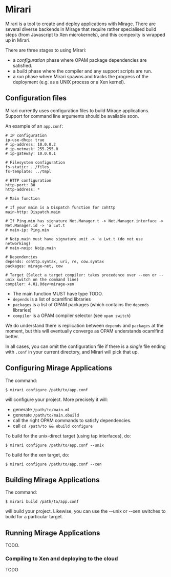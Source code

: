 # Mirari

Mirari is a tool to create and deploy applications with Mirage.  There
are several diverse backends in Mirage that require rather specialised
build steps (from Javascript to Xen microkernels), and this compexity
is wrapped up in Mirari.

There are three stages to using Mirari:
* a *configuration* phase where OPAM package dependencies are satisfied.
* a *build* phase where the compiler and any support scripts are run.
* a *run* phase where Mirari spawns and tracks the progress of the deployment (e.g. as a UNIX process or a Xen kernel).

## Configuration files

Mirari currently uses configuration files to build Mirage applications.
Support for command line arguments should be available soon.

An example of an `app.conf`:

```
# IP configuration
ip-use-dhcp: true
# ip-address: 10.0.0.2
# ip-netmask: 255.255.0
# ip-gateway: 10.0.0.1

# Filesystem configuration
fs-static: ../files
fs-template: ../tmpl

# HTTP configuration
http-port: 80
http-address: *

# Main function

# If your main is a Dispatch function for cohttp
main-http: Dispatch.main

# If Ping.min has signature Net.Manager.t -> Net.Manager.interface -> Net.Manager.id -> 'a Lwt.t
# main-ip: Ping.min

# Noip.main must have signature unit -> 'a Lwt.t (do not use networking)
# main-noip: Noip.main

# Dependencies
depends: cohttp.syntax, uri, re, cow.syntax
packages: mirage-net, cow

# Target (Select a target compiler: takes precedence over --xen or --unix switch on the command line)
compiler: 4.01.0dev+mirage-xen
```

* The main function MUST have type TODO.
* `depends` is a list of ocamlfind libraries
* `packages` is a list of OPAM packages (which contains the `depends` libraries)
* `compiler` is a OPAM compiler selector (see `opam switch`)

We do understand there is replication between `depends` and `packages` at the
moment, but this will eventually converge as OPAM understands ocamlfind better.

In all cases, you can omit the configuration file if there is a *single* file
ending with `.conf` in your current directory, and Mirari will pick that up.

## Configuring Mirage Applications

The command:

```
$ mirari configure /path/to/app.conf
```

will configure your project. More precisely it will:
* generate `/path/to/main.ml`
* generate `/path/to/main.obuild`
* call the right OPAM commands to satisfy dependencies.
* call `cd /path/to && obuild configure`

To build for the unix-direct target (using tap interfaces), do:

```
$ mirari configure /path/to/app.conf --unix
```

To build for the xen target, do:

```
$ mirari configure /path/to/app.conf --xen
```

## Building Mirage Applications

The command:

```
$ mirari build /path/to/app.conf
```

will build your project. Likewise, you can use the --unix or --xen switches to build for a particular target.

## Running Mirage Applications

TODO.

### Compiling to Xen and deploying to the cloud

TODO
